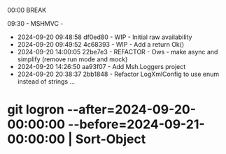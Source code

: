 ﻿00:00 BREAK

09:30 - MSHMVC - 

- 2024-09-20 09:48:58 df0ed80 - WIP - Initial raw availability
- 2024-09-20 09:49:52 4c68393 - WIP - Add a return Ok()
- 2024-09-20 14:00:05 22be7e3 - REFACTOR - Ows - make async and simplify (remove run mode and mock)
- 2024-09-20 14:26:50 aa93f07 - Add Msh.Loggers project
- 2024-09-20 20:38:37 2bb1848 - Refactor LogXmlConfig to use enum instead of strings ...


# git logron --after=2024-09-20-00:00:00 --before=2024-09-21-00:00:00 | Sort-Object
